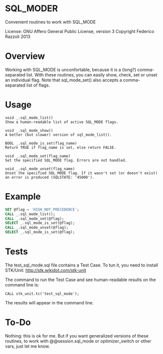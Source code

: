 SQL_MODER
=========

Convenient routines to work with SQL_MODE

License: GNU Affero General Public License, version 3
Copyright Federico Razzoli  2013

Overview
========

Working with SQL_MODE is unconfortable, because it is a (long?) comma-separated list.
With these routines, you can easily show, check, set or unset an individual flag.
Note that sql_mode_set() also accepts a comma-separated list of flags.

Usage
=====

```
void _.sql_mode_list()
Show a human-readable list of active SQL_MODE flags.

void _.sql_mode_show()
A better (but slower) version of sql_mode_list().

BOOL _.sql_mode_is_set(flag_name)
Return TRUE if flag_name is set, else return FALSE.

void _.sql_mode_set(flag_name)
Set the specified SQL_MODE flag. Errors are not handled.

void _.sql_mode_unset(flag_name)
Unset the specified SQL_MODE flag. If it wasn't set (or doesn't exist) an error is produced (SQLSTATE: '45000').
```
	
Example
=======

```sql
SET @flag = 'HIGH_NOT_PRECEDENCE';
CALL _.sql_mode_list();
CALL _.sql_mode_set(@flag);
SELECT _.sql_mode_is_set(@flag);
CALL _.sql_mode_unset(@flag);
SELECT _.sql_mode_is_set(@flag);
```

Tests
=====

The test_sql_mode.sql file contains a Test Case. To tun it, you need to install STK/Unit:
http://stk.wikidot.com/stk-unit

The command to run the Test Case and see human-readable results on the command line is:

```
CALL stk_unit.tc('test_sql_mode');
```

The results will appear in the command line.

To-Do
=====

Nothing: this is ok for me.
But if you want generalized versions of these routines, to work with
@@session.sql_mode or optimizer_switch or other vars, just let me know.


